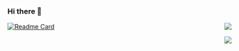 ### Hi there 👋


<img 
   align="right" 
   style="pointer-events:none;" 
   src="https://github-readme-stats.vercel.app/api?username=chromiumer&show_icons=true&icon_color=E65A65&text_color=adbac7&bg_color=2d333b" 
/>

[![Readme Card](https://github-readme-stats.vercel.app/api/pin/?username=chromiumer&repo=respeed)](https://github.com/chromiumer/respeed)

<div align="right">
    <img  src="https://github-readme-stats.vercel.app/api/top-langs/?username=chromiumer" />
</div>




<!--
**chromiumer/chromiumer** is a ✨ _special_ ✨ repository because its `README.md` (this file) appears on your GitHub profile.

Here are some ideas to get you started:

- 🔭 I’m currently working on ...
- 🌱 I’m currently learning ...
- 👯 I’m looking to collaborate on ...
- 🤔 I’m looking for help with ...
- 💬 Ask me about ...
- 📫 How to reach me: ...
- 😄 Pronouns: ...
- ⚡ Fun fact: ...
-->
